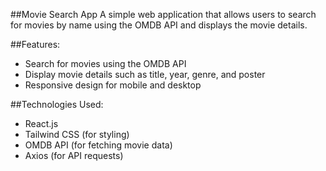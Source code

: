 ##Movie Search App
 A simple web application that allows users to search for movies by name using the OMDB API and displays the movie details.

##Features:
 - Search for movies using the OMDB API
 - Display movie details such as title, year, genre, and poster
 - Responsive design for mobile and desktop

##Technologies Used:
 - React.js
 - Tailwind CSS (for styling)
 - OMDB API (for fetching movie data)
 - Axios (for API requests)
